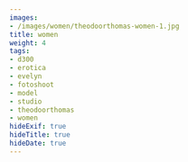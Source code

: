 ```yaml
---
images:
- /images/women/theodoorthomas-women-1.jpg
title: women
weight: 4
tags:
- d300
- erotica
- evelyn
- fotoshoot
- model
- studio
- theodoorthomas
- women
hideExif: true
hideTitle: true
hideDate: true
---
```

